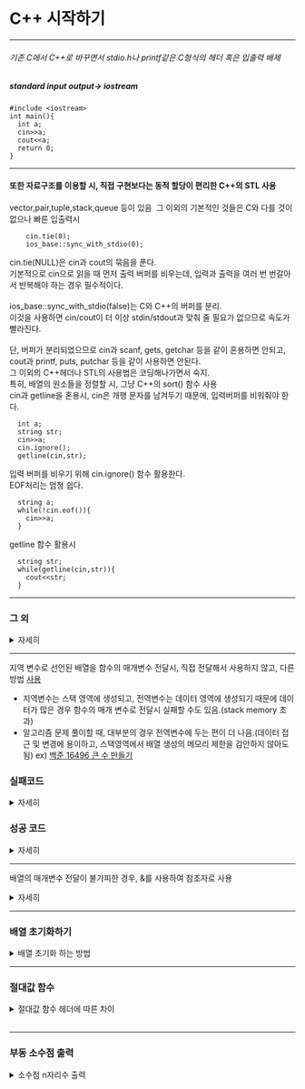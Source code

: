 # C++ 시작하기
---
###### 기존 C에서 C++로 바꾸면서 stdio.h나 printf같은 C형식의 헤더 혹은 입출력 배제&nbsp; 
##### standard input output-> iostream
```
#include <iostream>
int main(){
  int a;
  cin>>a;
  cout<<a;
  return 0;
}
```
---
#### 또한 자료구조를 이용할 시, 직접 구현보다는 동적 할당이 편리한 C++의 STL 사용 &nbsp; 
vector,pair,tuple,stack,queue 등이 있음&nbsp; 
그 이외의 기본적인 것들은 C와 다를 것이 없으나 빠른 입출력시&nbsp; 
```
    cin.tie(0);
    ios_base::sync_with_stdio(0);
```
cin.tie(NULL)은 cin과 cout의 묶음을 푼다. <br/>
기본적으로 cin으로 읽을 때 먼저 출력 버퍼를 비우는데, 입력과 출력을 여러 번 번갈아서 반복해야 하는 경우 필수적이다. <br/><br/>
ios_base::sync_with_stdio(false)는 C와 C++의 버퍼를 분리.<br/>
이것을 사용하면 cin/cout이 더 이상 stdin/stdout과 맞춰 줄 필요가 없으므로 속도가 빨라진다. <br/><br/>
단, 버퍼가 분리되었으므로 cin과 scanf, gets, getchar 등을 같이 혼용하면 안되고, cout과 printf, puts, putchar 등을 같이 사용하면 안된다.<br/>
그 이외의 C++헤더나 STL의 사용법은 코딩해나가면서 숙지.  
특히, 배열의 원소들을 정렬할 시, 그냥 C++의 sort() 함수 사용  
cin과 getline을 혼용시, cin은 개행 문자를 남겨두기 때문에, 입력버퍼를 비워줘야 한다.
```
  int a;
  string str;
  cin>>a;
  cin.ignore();
  getline(cin,str);
```
입력 버퍼를 비우기 위해 cin.ignore() 함수 활용한다.
<br>
EOF처리는 엄청 쉽다.
```
  string a;
  while(!cin.eof()){
    cin>>a;
  }
```
getline 함수 활용시
```
  string str;
  while(getline(cin,str)){
    cout<<str;
  }
```

---
### 그 외  
<details>
    <summary>자세히</summary>


for문 사용시 전위연산자가 후위연산자보다 성능이 아주 살짝 좋다.  
##### 후위연산자는 값을 메모리에 기억했다가 증가시키기 때문임.  
```
  for(int i=0;i<n;++i) // 전위연산자
```
```
  for(int i=0;i<n;i++) // 후위연산자
```
```
  Foo& Foo::operator++()   // called for ++i
  {
      this-> data += 1;
      return *this;
  }
  
  Foo Foo::operator++(int ignored_dummy_value)   // called for i++
  {
      Foo tmp(*this);   // variable "tmp" cannot be optimized away by the compiler
      ++(*this);
      return tmp;
  }
```
for-each 문
```
  vector<int> v(n);
  for(int i=0;i<n;++i){
      v[i]=i;
  }
  // vector를 for-each문으로 탐색할 수 있다.
  for(int k:v){
      cout<<k<<'\n;
  }
```
*그러나 보통 1000회 이상의 반복문 사용시 for문보다 while문이나 for-each문이 더 성능에 좋다.  
<!--
*for문도 하향으로 비교하면 빠르다(단 비교연산자가 compare>0 일경우) [출처](https://stackoverflow.com/questions/1340589/are-loops-really-faster-in-reverse)
!-->
> 그냥 가독성 좋은게 제일 좋다.
> >by 내 생각

</details>
<hr>

지역 변수로 선언된 배열을 함수의 매개변수 전달시, 직접 전달해서 사용하지 않고, 다른 방법 [사용](http://www.tcpschool.com/c/c_memory_structure)

* 지역변수는 스택 영역에 생성되고, 전역변수는 데이터 영역에 생성되기 때문에 데이터가 많은 경우 함수의 매개 변수로 전달시 실패할 수도 있음.(stack memory 초과)
* 알고리즘 문제 풀이할 때, 대부분의 경우 전역변수에 두는 편이 더 나음.(데이터 접근 및 변경에 용이하고, 스택영역에서 배열 생성의 메모리 제한을 감안하지 않아도 됨)
ex) [백준 16496 큰 수 만들기](https://www.acmicpc.net/problem/16496)  

### 실패코드 
<details>
    <summary>자세히</summary>

```
#include <iostream>
#include <vector>
#include <algorithm>
#define ull unsigned long long
using namespace std;
bool cmp(const string& a,const string& b){
    if(a.size()==b.size()){
        if(stoi(a)>=stoi(b)) return true;
        else return false;
    }
    else if(a.size()<b.size()){
        for(int i=0;i<a.size();i++){
            int A=a[i]-48;
            int B=b[i]-48;
            if(A>B) return true;
            else if(A<B) return false;
            else continue;
        }
        string first="";
        first=first.append(a).append(b);
        string second="";
        second=second.append(b).append(a);
        ull p=stoull(first);
        ull q=stoull(second);
        if(p>q) return true;
        else return false;
    }
    else{
        for(int i=0;i<b.size();i++){
            int A=a[i]-48;
            int B=b[i]-48;
            if(A>B) return true;
            else if(A<B) return false;
            else continue;
        }
        string first="";
        first=first.append(a).append(b);
        string second="";
        second=second.append(b).append(a);
        ull p=stoull(first);
        ull q=stoull(second);
        if(p>q) return true;
        else return false;
    }
}

int main(){
    cin.tie(0);
    ios_base::sync_with_stdio(0);
    int n;
    cin>>n;
    vector<string> v(n);
    for(int i=0;i<n;i++){
        cin>>v[i];
    }
    sort(v.begin(),v.end(),cmp);
    bool state=true;
    for(int i=0;i<v.size();i++){
        if(v[i]=="0") continue;
        else{
            state=false;
            break;
        } 
    }
    if(state) cout<<0;
    else{
        for(int i=0;i<n;i++){
            cout<<v[i];
        }
    }
}
```
</details>

### 성공 코드

<details>
    <summary>자세히</summary>

```
#include <iostream>
#include <vector>
#include <algorithm>
#define ull unsigned long long
using namespace std;
vector<string> v;
bool cmp(const string& a,const string& b){
    if(a.size()==b.size()){
        if(stoi(a)>=stoi(b)) return true;
        else return false;
    }
    else if(a.size()<b.size()){
        for(int i=0;i<a.size();i++){
            int A=a[i]-48;
            int B=b[i]-48;
            if(A>B) return true;
            else if(A<B) return false;
            else continue;
        }
        string first="";
        first=first.append(a).append(b);
        string second="";
        second=second.append(b).append(a);
        ull p=stoull(first);
        ull q=stoull(second);
        if(p>q) return true;
        else return false;
    }
    else{
        for(int i=0;i<b.size();i++){
            int A=a[i]-48;
            int B=b[i]-48;
            if(A>B) return true;
            else if(A<B) return false;
            else continue;
        }
        string first="";
        first=first.append(a).append(b);
        string second="";
        second=second.append(b).append(a);
        ull p=stoull(first);
        ull q=stoull(second);
        if(p>q) return true;
        else return false;
    }
}

int main(){
    cin.tie(0);
    ios_base::sync_with_stdio(0);
    int n;
    cin>>n;
    string str;
    for(int i=0;i<n;i++){
        cin>>str;
        v.push_back(str);
    }
    sort(v.begin(),v.end(),cmp);
    bool state=true;
    for(int i=0;i<v.size();i++){
        if(v[i]!="0"){
            state=false;
            break;
        } 
    }
    if(state) cout<<0;
    else{
        for(int i=0;i<v.size();i++){
            cout<<v[i];
        }
    }
}
```

</details>

---
배열의 매개변수 전달이 불가피한 경우, &를 사용하여 참조자로 사용  
<details>
    <summary>자세히</summary>

```
  void function(const vector& v){}
  void function2(vector& v){}
```
[참고링크](https://www.acmicpc.net/board/view/38804)
</details>

---
### 배열 초기화하기  

<details>
    <summary>배열 초기화 하는 방법</summary>

#### 1. memset으로 초기화
```
#include <cstirng>
#include <vector>
int main(){
    int arr[10];
    bool std::vector<int> v(10);
    memset(arr,0,sizeof(arr));
    memset(v,false,sizeof(v));
}
```
1바이트 단위로 값을 세팅하기 떄문에 0이나 char 타입이 아닌 값으로 초기화할 시 오류 발생.

---

#### 2. fill로 초기화
```
#include <algorithm>
#include <vector>
int main(){
    int arr1[10];
    std::fill(&arr1[0],&arr1[10],98);
    int arr2[10][10];
    std::fill(&arr2[0][0],&arr2[9][10],98);
    int arr3[10][10][10];
    std::fill(&arr3[0][0][0],&arr3[9][9][10],98);
    std::vector<int> v1(10);
    std::fill(v1.begin(),v1.end(),77);
    std::vector<std::vector<int>> v2(10,std::vector<int>(10));
    std::fill(v2.begin(),v2.end(),std::vector<int>(v2[0].size(),77));
}
```

</details>

---

### 절대값 함수

<details>
    <summary>절대값 함수 헤더에 따른 차이</summary>

1. std::abs()
    변수가 int형으로 프로모션할 수 없는 형태이면 오류 발생.

2. #include <algorithm>
    int 타입의 정수 절대값 함수(abs)의 오버로딩

3. #include <cmath>
    loat, double 타입의 실수 절대값 함수(abs)의 오버로딩

</details>
<br><hr>

### 부동 소수점 출력

<details>
  <summary>소수점 n자리수 출력</summary>

```
const double dNum = 1234.56789;
 
// 1
cout << dNum << endl;
 
// 2
cout.precision(5);
cout << dNum << endl;
 
// 3
cout << fixed;
cout.precision(6);
cout << dNum << endl;
 
// 4
cout.unsetf(ios::fixed);
cout << dNum << endl;
 
// 5
cout.setf(ios::fixed);
cout.precision(5);
cout << dNum << endl;
```

[출력 결과]<br>
1234.57<br>
1234.6<br>
1234.567890<br>
1234.57<br>
1234.56789<br>
<div>
1. 아무런 설정 없이 출력했을 때, 전체 자릿수가 6으로 고정되는 것을 알 수 있다.<br>
C++ 역시 출력할 때 자동으로 반올림되는 것을 알 수 있다.<br>
<br>
2. 자릿수를 조정하는 함수이다.<br>
precision(5) = 전체 자릿수를 5로 조절했기 때문에 1234.6이 출력된 것을 알 수 있다.<br>
<br>
3. "cout << fixed"라는 표현은 소숫점 아래 값을 고정하는 표현이다.<br>
즉, cout << fixed 이후에 precision(6)을 입력하면 소숫점 아래를 6으로 고정한다.<br>
<br>
4, 5.<br>
"cout << fixed"라는 표현은 cout.setf(ios::fixed); 로 사용할 수도 있다.<br>
setf와 반대되는 표현이 unsetf이다. (설정 해제)<br>
<br>
3번에서 소수점 아래 자릿수를 6으로 고정했고, 4번에서 이 설정을 해제하고, 5번에서 소수점 아래 자릿수를 5로 고정했다.
</div>
[출처](https://semaph.tistory.com/7)
</details>
